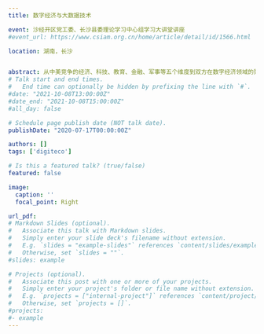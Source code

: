 ```yaml
---
title: 数字经济与大数据技术

event: 沙经开区党工委、长沙县委理论学习中心组学习大讲堂讲座
#event_url: https://www.csiam.org.cn/home/article/detail/id/1566.html

location: 湖南，长沙


abstract: 从中美竞争的经济、科技、教育、金融、军事等五个维度到双方在数字经济领域的聚焦，强调了数字经济在当前国家发展中的重要意义，随后对数字经济的含义、评估及数据要素的重要作用等进行分析，最后简要介绍了在数字经济中非常关键的大数据技术以及若干典型应用案例。
# Talk start and end times.
#   End time can optionally be hidden by prefixing the line with `#`.
#date: "2021-10-08T13:00:00Z"
#date_end: "2021-10-08T15:00:00Z"
#all_day: false

# Schedule page publish date (NOT talk date).
publishDate: "2020-07-17T00:00:00Z"

authors: []
tags: ['digiteco']

# Is this a featured talk? (true/false)
featured: false

image:
  caption: ''
  focal_point: Right

url_pdf:
# Markdown Slides (optional).
#   Associate this talk with Markdown slides.
#   Simply enter your slide deck's filename without extension.
#   E.g. `slides = "example-slides"` references `content/slides/example-slides.md`.
#   Otherwise, set `slides = ""`.
#slides: example

# Projects (optional).
#   Associate this post with one or more of your projects.
#   Simply enter your project's folder or file name without extension.
#   E.g. `projects = ["internal-project"]` references `content/project/deep-learning/index.md`.
#   Otherwise, set `projects = []`.
#projects:
#- example
---
```


